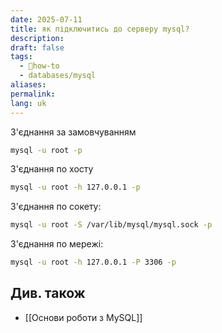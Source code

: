 ```yaml
---
date: 2025-07-11
title: як підключитись до серверу mysql?
description: 
draft: false
tags:
  - 🦮how-to
  - databases/mysql
aliases: 
permalink: 
lang: uk
---
```


З'єднання за замовчуванням

```bash
mysql -u root -p
```

З'єднання по хосту

```bash
mysql -u root -h 127.0.0.1 -p
```

З'єднання по сокету:

```bash
mysql -u root -S /var/lib/mysql/mysql.sock -p
```

З'єднання по мережі:

```bash
mysql -u root -h 127.0.0.1 -P 3306 -p
```

## Див. також

- [[Основи роботи з MySQL]]